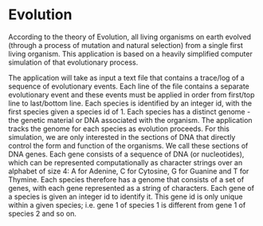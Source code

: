 # Evolution

According to the theory of Evolution, all living organisms on earth evolved (through a process of mutation and natural selection) from a single first living organism. This application is based on a heavily simplified computer simulation of that evolutionary process.

The application will take as input a text file that contains a trace/log of a sequence of evolutionary events. Each line of the file contains a separate evolutionary event and these events must be applied in order from first/top line to last/bottom line. Each species is identified by an integer id, with the first species given a species id of 1. Each species has a distinct genome - the genetic material or DNA associated with the organism. The application tracks the genome for each species as evolution proceeds. For this simulation, we are only interested in the sections of DNA that directly control the form and function of the organisms. We call these sections of DNA genes. Each gene consists of a sequence of DNA (or nucleotides), which can be represented computationally as character strings over an alphabet of size 4: A for Adenine, C for Cytosine, G for Guanine and T for Thymine. Each species therefore has a genome that consists of a set of genes, with each gene represented as a string of characters. Each gene of a species is given an integer id to identify it. This gene id is only unique within a given species; i.e. gene 1 of species 1 is different from gene 1 of species 2 and so on.
